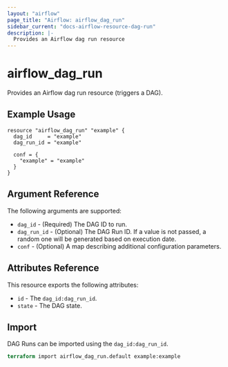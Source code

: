```yaml
---
layout: "airflow"
page_title: "Airflow: airflow_dag_run"
sidebar_current: "docs-airflow-resource-dag-run"
description: |-
  Provides an Airflow dag run resource
---
```


# airflow_dag_run

Provides an Airflow dag run resource (triggers a DAG).

## Example Usage

```hcl
resource "airflow_dag_run" "example" {
  dag_id     = "example"
  dag_run_id = "example"

  conf = {
    "example" = "example"
  }  
}
```

## Argument Reference

The following arguments are supported:

* `dag_id` - (Required) The DAG ID to run.
* `dag_run_id` - (Optional) The DAG Run ID. If a value is not passed, a random one will be generated based on execution date.
* `conf` - (Optional) A map describing additional configuration parameters.

## Attributes Reference

This resource exports the following attributes:

* `id` - The `dag_id:dag_run_id`.
* `state` - The DAG state.

## Import

DAG Runs can be imported using the `dag_id:dag_run_id`.

```terraform
terraform import airflow_dag_run.default example:example
```
